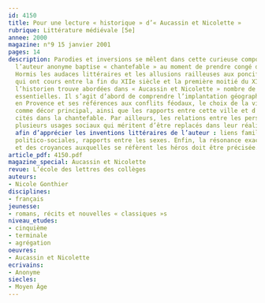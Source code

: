 ```yaml
---
id: 4150
title: Pour une lecture « historique » d’« Aucassin et Nicolette »
rubrique: Littérature médiévale [5e]
annee: 2000
magazine: n°9 15 janvier 2001
pages: 14
description: Parodies et inversions se mêlent dans cette curieuse composition que
  l’auteur anonyme baptise « chantefable » au moment de prendre congé de ses auditeurs.
  Hormis les audaces littéraires et les allusions railleuses aux poncifs esthétiques
  qui ont cours entre la fin du XIIe siècle et la première moitié du XIIIe siècle,
  l’historien trouve abordées dans « Aucassin et Nicolette » nombre de questions socioculturelles
  essentielles. Il s’agit d’abord de comprendre l’implantation géographique du récit
  en Provence et ses références aux conflits féodaux, le choix de la ville de Beaucaire
  comme décor principal, ainsi que les rapports entre cette ville et d’autres lieux
  cités dans la chantefable. Par ailleurs, les relations entre les personnages illustrent
  plusieurs usages sociaux qui méritent d’être replacés dans leur réalité historique
  afin d’apprécier les inventions littéraires de l’auteur : liens familiaux, hiérarchies
  politico-sociales, rapports entre les sexes. Enfin, la résonance exacte des valeurs
  et des croyances auxquelles se réfèrent les héros doit être précisée.
article_pdf: 4150.pdf
magazine_special: Aucassin et Nicolette
revue: L’école des lettres des collèges
auteurs:
- Nicole Gonthier
disciplines:
- français
jeunesse:
- romans, récits et nouvelles « classiques »s
niveau_etudes:
- cinquième
- terminale
- agrégation
oeuvres:
- Aucassin et Nicolette
ecrivains:
- Anonyme
siecles:
- Moyen Âge
---
```


